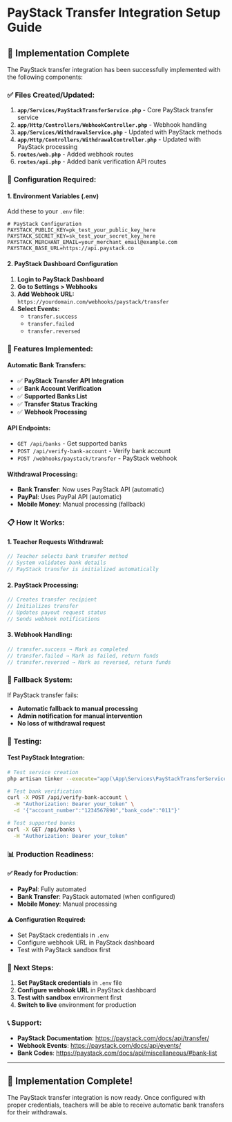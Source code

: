 # PayStack Transfer Integration Setup Guide

## 🎯 Implementation Complete

The PayStack transfer integration has been successfully implemented with the following components:

### ✅ **Files Created/Updated:**

1. **`app/Services/PayStackTransferService.php`** - Core PayStack transfer service
2. **`app/Http/Controllers/WebhookController.php`** - Webhook handling
3. **`app/Services/WithdrawalService.php`** - Updated with PayStack methods
4. **`app/Http/Controllers/WithdrawalController.php`** - Updated with PayStack processing
5. **`routes/web.php`** - Added webhook routes
6. **`routes/api.php`** - Added bank verification API routes

### 🔧 **Configuration Required:**

#### 1. Environment Variables (.env)
Add these to your `.env` file:

```env
# PayStack Configuration
PAYSTACK_PUBLIC_KEY=pk_test_your_public_key_here
PAYSTACK_SECRET_KEY=sk_test_your_secret_key_here
PAYSTACK_MERCHANT_EMAIL=your_merchant_email@example.com
PAYSTACK_BASE_URL=https://api.paystack.co
```

#### 2. PayStack Dashboard Configuration
1. **Login to PayStack Dashboard**
2. **Go to Settings > Webhooks**
3. **Add Webhook URL:** `https://yourdomain.com/webhooks/paystack/transfer`
4. **Select Events:**
   - `transfer.success`
   - `transfer.failed`
   - `transfer.reversed`

### 🚀 **Features Implemented:**

#### **Automatic Bank Transfers:**
- ✅ **PayStack Transfer API Integration**
- ✅ **Bank Account Verification**
- ✅ **Supported Banks List**
- ✅ **Transfer Status Tracking**
- ✅ **Webhook Processing**

#### **API Endpoints:**
- `GET /api/banks` - Get supported banks
- `POST /api/verify-bank-account` - Verify bank account
- `POST /webhooks/paystack/transfer` - PayStack webhook

#### **Withdrawal Processing:**
- **Bank Transfer**: Now uses PayStack API (automatic)
- **PayPal**: Uses PayPal API (automatic)
- **Mobile Money**: Manual processing (fallback)

### 📋 **How It Works:**

#### **1. Teacher Requests Withdrawal:**
```php
// Teacher selects bank transfer method
// System validates bank details
// PayStack transfer is initialized automatically
```

#### **2. PayStack Processing:**
```php
// Creates transfer recipient
// Initializes transfer
// Updates payout request status
// Sends webhook notifications
```

#### **3. Webhook Handling:**
```php
// transfer.success → Mark as completed
// transfer.failed → Mark as failed, return funds
// transfer.reversed → Mark as reversed, return funds
```

### 🔄 **Fallback System:**

If PayStack transfer fails:
- **Automatic fallback to manual processing**
- **Admin notification for manual intervention**
- **No loss of withdrawal request**

### 🧪 **Testing:**

#### **Test PayStack Integration:**
```bash
# Test service creation
php artisan tinker --execute="app(\App\Services\PayStackTransferService::class);"

# Test bank verification
curl -X POST /api/verify-bank-account \
  -H "Authorization: Bearer your_token" \
  -d '{"account_number":"1234567890","bank_code":"011"}'

# Test supported banks
curl -X GET /api/banks \
  -H "Authorization: Bearer your_token"
```

### 📊 **Production Readiness:**

#### **✅ Ready for Production:**
- **PayPal**: Fully automated
- **Bank Transfer**: PayStack automated (when configured)
- **Mobile Money**: Manual processing

#### **⚠️ Configuration Required:**
- Set PayStack credentials in `.env`
- Configure webhook URL in PayStack dashboard
- Test with PayStack sandbox first

### 🎯 **Next Steps:**

1. **Set PayStack credentials** in `.env` file
2. **Configure webhook URL** in PayStack dashboard
3. **Test with sandbox** environment first
4. **Switch to live** environment for production

### 📞 **Support:**

- **PayStack Documentation**: https://paystack.com/docs/api/transfer/
- **Webhook Events**: https://paystack.com/docs/api/events/
- **Bank Codes**: https://paystack.com/docs/api/miscellaneous/#bank-list

---

## 🎉 **Implementation Complete!**

The PayStack transfer integration is now ready. Once configured with proper credentials, teachers will be able to receive automatic bank transfers for their withdrawals.
